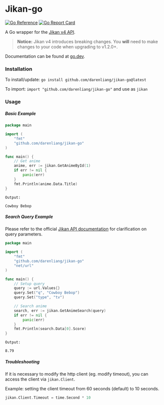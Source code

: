 # Jikan-go

[![Go Reference](https://pkg.go.dev/badge/github.com/darenliang/jikan-go.svg)](https://pkg.go.dev/github.com/darenliang/jikan-go)
[![Go Report Card](https://goreportcard.com/badge/github.com/darenliang/jikan-go)](https://goreportcard.com/report/github.com/darenliang/jikan-go)

A Go wrapper for the [Jikan v4 API](https://jikan.moe/).

> **Notice:** Jikan v4 introduces breaking changes. You **will** need to make
> changes to your code when upgrading to v1.2.0+.

Documentation can be found
at [go.dev](https://pkg.go.dev/github.com/darenliang/jikan-go).

### Installation

To install/update: `go install github.com/darenliang/jikan-go@latest`

To import: `import "github.com/darenliang/jikan-go"` and use as `jikan`

### Usage

##### Basic Example

```go
package main

import (
	"fmt"
	"github.com/darenliang/jikan-go"
)

func main() {
	// Get anime
	anime, err := jikan.GetAnimeById(1)
	if err != nil {
		panic(err)
	}
	fmt.Println(anime.Data.Title)
}
```

```
Output:

Cowboy Bebop
```

##### Search Query Example

Please refer to the
official [Jikan API documentation](https://docs.api.jikan.moe/) for
clarification on query parameters.

```go
package main

import (
	"fmt"
	"github.com/darenliang/jikan-go"
	"net/url"
)

func main() {
	// Setup query
	query := url.Values{}
	query.Set("q", "Cowboy Bebop")
	query.Set("type", "tv")

	// Search anime
	search, err := jikan.GetAnimeSearch(query)
	if err != nil {
		panic(err)
	}
	fmt.Println(search.Data[0].Score)
}
```

```
Output:

8.79
```

##### Troubleshooting

If it is necessary to modify the http client (eg. modify timeout), you can
access the client via `jikan.Client`.

Example: setting the client timeout from 60 seconds (default) to 10 seconds.

```go
jikan.Client.Timeout = time.Second * 10
```
